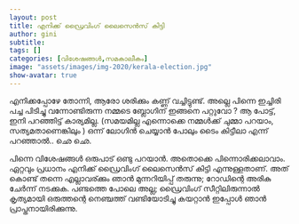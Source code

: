 ```yaml
---
layout: post
title: എനിക്ക് ഡ്രൈവിംഗ് ലൈസെന്‍സ് കിട്ടി
author: gini
subtitle: 
tags: []
categories: [വിശേഷങ്ങള്‍,സമകാലീകം]
image: "assets/images/img-2020/kerala-election.jpg"
show-avatar: true
---
```


എനിക്കപ്പോഴേ തോന്നി, ആരോ ശരിക്കും കണ്ണ് വച്ചിട്ടുണ്ട്. അല്ലെ പിന്നെ ഇച്ചിരി പച്ച പിടിച്ചു വന്നോണ്ടിരുന്ന നമ്മടെ ബ്ലോഗിന് ഇങ്ങനെ പറ്റുവോ ? ആ പോട്ട്‌, ഇനി പറഞ്ഞിട്ട് കാര്യമില്ല. (സമയമില്ല എന്നൊക്കെ നമ്മള്‍ക്ക്  ചുമ്മാ പറയാം, സത്യമതാണെങ്കിലും ) ഒന്ന് ലോഗിന്‍ ചെയ്യാന്‍ പോലും ടൈം കിട്ടീലാ എന്ന് പറഞ്ഞാല്‍.. ഛെ ഛെ. 

പിന്നെ വിശേഷങ്ങള്‍ ഒരുപാട് ഒണ്ടു പറയാന്‍. അതൊക്കെ പിന്നൊരിക്കലാവാം. ഏറ്റവും പ്രധാനം എനിക്ക് ഡ്രൈവിംഗ് ലൈസെന്‍സ് കിട്ടി എന്നുള്ളതാണ്. അത് കൊണ്ട് തന്നെ എല്ലാവര്ക്കും ഞാന്‍ മുന്നറിയിപ്പ് തരുന്നു; റോഡിന്റെ അരികു ചേര്‍ന്ന് നടക്കുക. പണ്ടത്തെ പോലെ അല്ല; ഡ്രൈവിംഗ് സീറ്റിലിരുന്നാല്‍ കൃത്യമായി ഒരുത്തന്റെ നെഞ്ചത്ത്‌ വണ്ടിയോടിച്ചു കയറ്റാന്‍ ഇപ്പോള്‍ ഞാന്‍ പ്രാപ്തനായിരിക്കുന്നു.